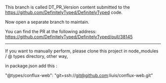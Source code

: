 This branch is called DT_PR_Version content submitted to the https://github.com/DefinitelyTyped/DefinitelyTyped code.

Now open a separate branch to maintain.

You can find the PR at the following address: https://github.com/DefinitelyTyped/DefinitelyTyped/pull/38145

-----------

If you want to manually perform, please clone this project in node_modules / @ types directory,  other way,

in package.json add this :

"@types/conflux-web": "git+ssh://git@github.com:liuis/conflux-web.git"
